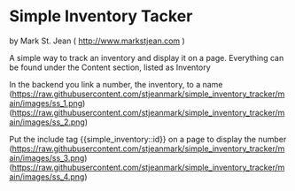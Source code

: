 # Simple Inventory Tacker
by Mark St. Jean ( http://www.markstjean.com )

A simple way to track an inventory and display it on a page. Everything can be found under the Content section, listed as Inventory

In the backend you link a number, the inventory, to a name
(https://raw.githubusercontent.com/stjeanmark/simple_inventory_tracker/main/images/ss_1.png)
(https://raw.githubusercontent.com/stjeanmark/simple_inventory_tracker/main/images/ss_2.png)

Put the include tag {{simple_inventory::id}} on a page to display the number
(https://raw.githubusercontent.com/stjeanmark/simple_inventory_tracker/main/images/ss_3.png)
(https://raw.githubusercontent.com/stjeanmark/simple_inventory_tracker/main/images/ss_4.png)

